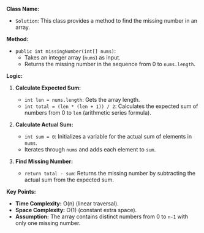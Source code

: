 **Class Name:**

* `Solution`: This class provides a method to find the missing number in an array.

**Method:**

* `public int missingNumber(int[] nums)`:
    * Takes an integer array (`nums`) as input.
    * Returns the missing number in the sequence from 0 to `nums.length`.

**Logic:**

1. **Calculate Expected Sum:**
    * `int len = nums.length`: Gets the array length.
    * `int total = (len * (len + 1)) / 2`: Calculates the expected sum of numbers from 0 to `len` (arithmetic series formula).

2. **Calculate Actual Sum:**
    * `int sum = 0`: Initializes a variable for the actual sum of elements in `nums`.
    * Iterates through `nums` and adds each element to `sum`.

3. **Find Missing Number:**
    * `return total - sum`: Returns the missing number by subtracting the actual sum from the expected sum.

**Key Points:**

- **Time Complexity:** O(n) (linear traversal).
- **Space Complexity:** O(1) (constant extra space).
- **Assumption:** The array contains distinct numbers from 0 to `n-1` with only one missing number.

